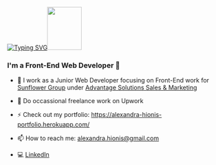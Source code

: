 [![Typing SVG](https://readme-typing-svg.herokuapp.com?font=Montserrat&color=%23FD428C&size=38&center=true&vCenter=true&lines=Hi%2C+I'm+Alex)](https://git.io/typing-svg)<img src="https://media.giphy.com/media/lSJyfxxuewjTBJZW3L/giphy.gif" width="80px" height="100px"/>

### I'm a Front-End Web Developer 🤘

- 🦄 I work as a Junior Web Developer focusing on Front-End work for [Sunflower Group](https://sunflowergroup.com/) under [Advantage Solutions Sales & Marketing ](https://advantagesolutions.net/)
- 🚀 Do occassional freelance work on Upwork
- ⚡️ Check out my portfolio: https://alexandra-hionis-portfolio.herokuapp.com/
- 📫 How to reach me: alexandra.hionis@gmail.com
- 💻 [LinkedIn ](https://www.linkedin.com/in/alexandra-hionis/)

  <!-- ![Alex's GitHub stats](https://github-readme-stats.vercel.app/api?username=alexandra-hionis&theme=radical) -->
